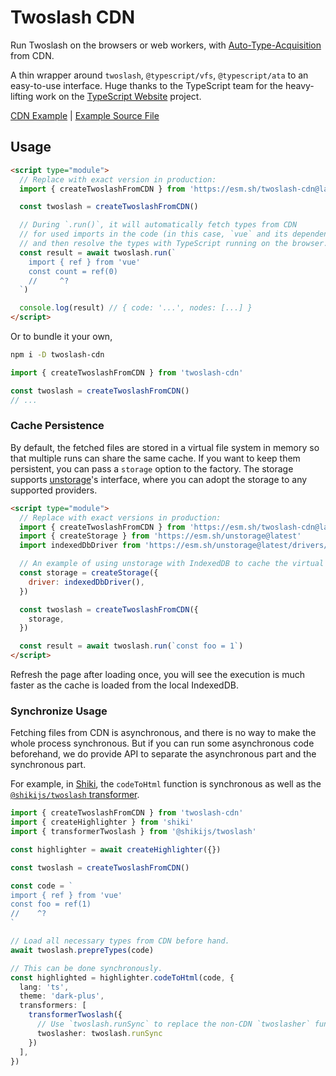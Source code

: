 # Twoslash CDN

Run Twoslash on the browsers or web workers, with [Auto-Type-Acquisition](https://www.typescriptlang.org/play#example/automatic-type-acquisition) from CDN.

A thin wrapper around `twoslash`, `@typescript/vfs`, `@typescript/ata` to an easy-to-use interface. Huge thanks to the TypeScript team for the heavy-lifting work on the [TypeScript Website](https://github.com/microsoft/TypeScript-Website) project.

[CDN Example](https://twoslash-cdn-examples.netlify.app/) | [Example Source File](https://github.com/antfu/twoslashes/blob/main/packages/twoslash-cdn/examples/index.html)

## Usage

```html
<script type="module">
  // Replace with exact version in production:
  import { createTwoslashFromCDN } from 'https://esm.sh/twoslash-cdn@latest'

  const twoslash = createTwoslashFromCDN()

  // During `.run()`, it will automatically fetch types from CDN
  // for used imports in the code (in this case, `vue` and its dependencies),
  // and then resolve the types with TypeScript running on the browser.
  const result = await twoslash.run(`
    import { ref } from 'vue'
    const count = ref(0)
    //     ^?
  `)

  console.log(result) // { code: '...', nodes: [...] }
</script>
```

Or to bundle it your own,

```bash
npm i -D twoslash-cdn
```

```ts twoslash
import { createTwoslashFromCDN } from 'twoslash-cdn'

const twoslash = createTwoslashFromCDN()
// ...
```

### Cache Persistence

By default, the fetched files are stored in a virtual file system in memory so that multiple runs can share the same cache. If you want to keep them persistent, you can pass a `storage` option to the factory. The storage supports [unstorage](https://github.com/unjs/unstorage)'s interface, where you can adopt the storage to any supported providers.

```html
<script type="module">
  // Replace with exact versions in production:
  import { createTwoslashFromCDN } from 'https://esm.sh/twoslash-cdn@latest'
  import { createStorage } from 'https://esm.sh/unstorage@latest'
  import indexedDbDriver from 'https://esm.sh/unstorage@latest/drivers/indexedb'

  // An example of using unstorage with IndexedDB to cache the virtual file system.
  const storage = createStorage({
    driver: indexedDbDriver(),
  })

  const twoslash = createTwoslashFromCDN({
    storage,
  })

  const result = await twoslash.run(`const foo = 1`)
</script>
```

Refresh the page after loading once, you will see the execution is much faster as the cache is loaded from the local IndexedDB.

### Synchronize Usage

Fetching files from CDN is asynchronous, and there is no way to make the whole process synchronous. But if you can run some asynchronous code beforehand, we do provide API to separate the asynchronous part and the synchronous part.

For example, in [Shiki](https://shiki.style/), the `codeToHtml` function is synchronous as well as the [`@shikijs/twoslash` transformer](https://shiki.style/packages/twoslash).

```ts
import { createTwoslashFromCDN } from 'twoslash-cdn'
import { createHighlighter } from 'shiki'
import { transformerTwoslash } from '@shikijs/twoslash'

const highlighter = await createHighlighter({})

const twoslash = createTwoslashFromCDN()

const code = `
import { ref } from 'vue'
const foo = ref(1)
//    ^?
`

// Load all necessary types from CDN before hand.
await twoslash.prepreTypes(code)

// This can be done synchronously.
const highlighted = highlighter.codeToHtml(code, {
  lang: 'ts',
  theme: 'dark-plus',
  transformers: [
    transformerTwoslash({
      // Use `twoslash.runSync` to replace the non-CDN `twoslasher` function.
      twoslasher: twoslash.runSync
    })
  ],
})
```
